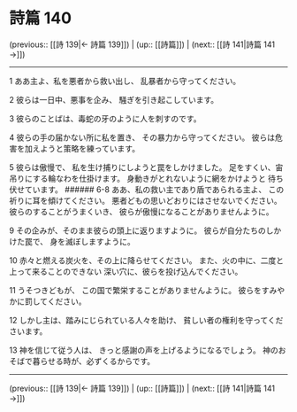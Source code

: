 # 詩篇 140

(previous:: [[詩 139|← 詩篇 139]]) | (up:: [[詩篇]]) | (next:: [[詩 141|詩篇 141 →]])

***


1 ああ主よ、私を悪者から救い出し、 乱暴者から守ってください。 

2 彼らは一日中、悪事を企み、 騒ぎを引き起こしています。 

3 彼らのことばは、毒蛇の牙のように人を刺すのです。 

4 彼らの手の届かない所に私を置き、 その暴力から守ってください。 彼らは危害を加えようと策略を練っています。 

5 彼らは傲慢で、 私を生け捕りにしようと罠をしかけました。 足をすくい、宙吊りにする輪なわを仕掛けます。 身動きがとれないように網をかけようと 待ち伏せています。 ###### 6-8 ああ、私の救い主であり盾であられる主よ、 この祈りに耳を傾けてください。 悪者どもの思いどおりにはさせないでください。 彼らのすることがうまくいき、 彼らが傲慢になることがありませんように。 

9 その企みが、そのまま彼らの頭上に返りますように。 彼らが自分たちのしかけた罠で、 身を滅ぼしますように。 

10 赤々と燃える炭火を、その上に降らせてください。 また、火の中に、二度と上って来ることのできない 深い穴に、彼らを投げ込んでください。 

11 うそつきどもが、 この国で繁栄することがありませんように。 彼らをすみやかに罰してください。 

12 しかし主は、踏みにじられている人々を助け、 貧しい者の権利を守ってくださいます。 

13 神を信じて従う人は、 きっと感謝の声を上げるようになるでしょう。 神のおそばで暮らせる時が、必ずくるからです。

***

(previous:: [[詩 139|← 詩篇 139]]) | (up:: [[詩篇]]) | (next:: [[詩 141|詩篇 141 →]])
